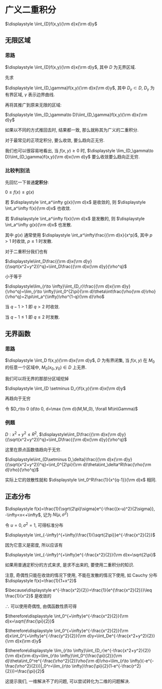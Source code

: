 # 广义二重积分

$\displaystyle \iint_{D}f(x,y){\rm d}x{\rm d}y$

## 无限区域

### 思路

$\displaystyle \iint_{D}f(x,y){\rm d}x{\rm d}y$, 其中 $D$ 为无界区域.

先求

$\displaystyle \iint_{D_\gamma}f(x,y){\rm d}x{\rm d}y$, 其中 $D_\gamma\subset D$, $D_\gamma$ 为有界区域, $\gamma$ 表示边界曲线.

再将其推广到原来无限的区域:

$\displaystyle \lim_{D_\gamma\to D}\iint_{D_\gamma}f(x,y){\rm d}x{\rm d}y$

如果以不同的方式推回去时, 结果都一致, 那么就称其为广义的二重积分.

对于最常见的正项定积分, 要么收敛, 要么趋向正无穷.

我们也可以很容易地看出, 当 $f(x,y)\geq 0$ 时, 
$\displaystyle \lim_{D_\gamma\to D}\iint_{D_\gamma}f(x,y){\rm d}x{\rm d}y$ 要么收敛要么趋向正无穷.

### 比较判别法

先回忆一下普通**定积分**:

$0\leq f(x)\leq g(x)$

若 $\displaystyle \int_a^\infty g(x){\rm d}x$ 是收敛的, 则 $\displaystyle \int_a^\infty f(x){\rm d}x$ 也收敛.

若 $\displaystyle \int_a^\infty f(x){\rm d}x$ 是发散的, 则 $\displaystyle \int_a^\infty g(x){\rm d}x$ 也发散.

其中 $g(x)$ 通常使用 $\displaystyle \int_a^\infty\frac{{\rm d}x}{x^p}$, 其中 $p>1$ 时收敛, $p\leq 1$ 时发散.

对于二重积分我们也有

$\displaystyle\iint_D\frac{{\rm d}x{\rm d}y}{(\sqrt{x^2+y^2})^q}=\iint_D\frac{{\rm d}x{\rm d}y}{\rho^q}$

小于等于

$\displaystyle\lim_{r\to \infty}\iint_{D_r}\frac{{\rm d}x{\rm d}y}{\rho^q}=\lim_{r\to \infty}\int_0^{2\pi}{\rm d}\theta\int\frac{\rho{\rm d}\rho}{\rho^q}=2\pi\int_a^{\infty}\rho^{1-q}{\rm d}\rho$

当 $q-1>1$ 即 $q>2$ 时收敛.

当 $q-1\leq 1$ 即 $q\leq 2$ 时发散.


## 无界函数

### 思路

$\displaystyle \iint_D f(x,y){\rm d}x{\rm d}y$, $D$ 为有界闭集, 当 $f(x,y)$ 在 $M_0$ 的任意一个区域中, $M_0(x_0,y_0)\in D$ 上无界.

我们可以将无界的那部分区域挖掉

$\displaystyle \iint_{D \setminus D_r}f(x,y){\rm d}x{\rm d}y$

再趋向于无穷

令 $D_r\to 0 (d\to 0, d=\max {\rm d}(M,M_0), \forall M\in\Gamma)$

### 例题

$D: x^2+y^2\leq R^2$, $\displaystyle\iint_D\frac{{\rm d}x{\rm d}y}{(\sqrt{x^2+y^2})^q}=\iint_D\frac{{\rm d}x{\rm d}y}{\rho^q}$

这里在原点函数值趋向于无穷.

$\displaystyle\iint_{D\setminus D_\delta}\frac{{\rm d}x{\rm d}y}{(\sqrt{x^2+y^2})^q}=\int_0^{2\pi}{\rm d}\theta\int_\delta^R\frac{\rho{\rm d}\rho}{\rho^q}$

实际上它的敛散性就和 $\displaystyle \int_0^R\frac{1}{x^{q-1}}{\rm d}x$ 相同.

## 正态分布

$\displaystyle f(x)=\frac{1}{\sqrt{2\pi}\sigma}e^{-\frac{(x-u)^2}{2\sigma}}, -\infty<x<+\infty$, 记为 $N(\mu, \sigma^2)$

令 $u=0, \sigma^2=1$, 可得标准分布

$\displaystyle \int_{-\infty}^{+\infty}\frac{1}{\sqrt{2\pi}}e^{-\frac{x^2}{2}}$

因为它意义是密度, 所以应该有

$\displaystyle \int_{-\infty}^{+\infty}e^{-\frac{x^2}{2}}{\rm d}x=\sqrt{2\pi}$

如果用普通定积分的方式来求, 是求不出来的, 要使用二重积分的知识.

注意, 奇偶性只能在收敛的情况下使用, 不能在发散的情况下使用, 如 Cauchy 分布 $\displaystyle f(x)=\frac{1}{1+x^2}$

$\because\displaystyle e^{-\frac{x^2}{2}}=\frac{1}{e^{\frac{x^2}{2}}}\leq \frac{1}{x^2}$ 是收敛的

$\therefore$ 可以使用奇偶性, 由偶函数性质可得

$\therefore\displaystyle \int_0^{+\infty}e^{-\frac{x^2}{2}}{\rm d}x=\sqrt{\frac{\pi}{2}}$

$\therefore\displaystyle \int_0^{+\infty}e^{-\frac{x^2}{2}}{\rm d}x\int_0^{+\infty}e^{-\frac{y^2}{2}}{\rm d}y=\iint_De^{-\frac{x^2+y^2}{2}}{\rm d}x{\rm d}y$

$\therefore\displaystyle \lim_{r\to \infty}\iint_{D_r}e^{-\frac{x^2+y^2}{2}}{\rm d}x{\rm d}y=\lim_{r\to \infty}\int_0^{\frac{\pi}{2}}{\rm d}\theta\int_0^re^{-\frac{\rho^2}{2}}\rho{\rm d}\rho=\lim_{r\to \infty}(-e^{-\frac{\rho^2}{2}})|_0^r=\lim_{r\to \infty}\frac{\pi}{2}(1-e^{-\frac{r^2}{2}})=\frac{\pi}{2}$

这提示我们, 一维解决不了的问题, 可以尝试转化为二维的问题解决.

